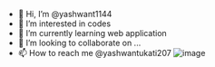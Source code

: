 - 👋 Hi, I’m @yashwant1144
- 👀 I’m interested in codes
- 🌱 I’m currently learning web application
- 💞️ I’m looking to collaborate on ...
- 📫 How to reach me @yashwantukati207 ![image](https://user-images.githubusercontent.com/119788942/205488911-4dd5093f-49a0-45a3-9168-9609e30725f2.png)


<!---
yashwant1144/yashwant1144 is a ✨ special ✨ repository because its `README.md` (this file) appears on your GitHub profile.
You can click the Preview link to take a look at your changes.
--->
